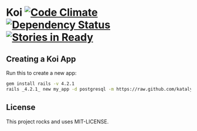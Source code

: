 # Koi [![Code Climate](https://codeclimate.com/github/katalyst/koi.png)](https://codeclimate.com/github/katalyst/koi) [![Dependency Status](https://gemnasium.com/katalyst/koi.png)](https://gemnasium.com/katalyst/koi) [![Stories in Ready](https://badge.waffle.io/katalyst/koi.png?label=ready&title=Ready)](https://waffle.io/katalyst/koi)

## Creating a Koi App

Run this to create a new app:

```bash
gem install rails -v 4.2.1
rails _4.2.1_ new my_app -d postgresql -m https://raw.github.com/katalyst/koi/v2.1.0/lib/templates/application/app.rb
```

## License

This project rocks and uses MIT-LICENSE.
